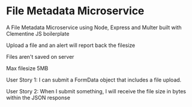 # File Metadata Microservice
A File Metadata Microservice using Node, Express and Multer built with Clementine JS boilerplate

Upload a file and an alert will report back the filesize

Files aren't saved on server

Max filesize 5MB

User Story 1: I can submit a FormData object that includes a file upload.

User Story 2: When I submit something, I will receive the file size in bytes within the JSON response
